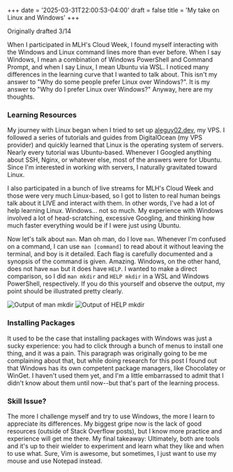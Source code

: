 +++
date = '2025-03-31T22:00:53-04:00'
draft = false
title = 'My take on Linux and Windows'
+++

Originally drafted 3/14

When I participated in MLH's Cloud Week, I found myself interacting with the Windows and Linux command lines more than ever before. When I say Windows, I mean a combination of Windows PowerShell and Command Prompt, and when I say Linux, I mean Ubuntu via WSL. I noticed many differences in the learning curve that I wanted to talk about. This isn't my answer to "Why do some people prefer Linux over Windows?". It is my answer to "Why do I prefer Linux over Windows?" Anyway, here are my thoughts.

### Learning Resources

My journey with Linux began when I tried to set up [aleguy02.dev](https://aleguy02.dev), my VPS. I followed a series of tutorials and guides from DigitalOcean (my VPS provider) and quickly learned that Linux is the operating system of servers. Nearly every tutorial was Ubuntu-based. Whenever I Googled anything about SSH, Nginx, or whatever else, most of the answers were for Ubuntu. Since I'm interested in working with servers, I naturally gravitated toward Linux.

I also participated in a bunch of live streams for MLH's Cloud Week and those were very much Linux-based, so I got to listen to real human beings talk about it LIVE and interact with them. In other words, I've had a lot of help learning Linux. Windows... not so much. My experience with Windows involved a lot of head-scratching, excessive Googling, and thinking how much faster everything would be if I were just using Ubuntu.

Now let's talk about `man`. Man oh man, do I love `man`. Whenever I'm confused on a command, I can use `man [command]` to read about it without leaving the terminal, and boy is it detailed. Each flag is carefully documented and a synopsis of the command is given. Amazing. Windows, on the other hand, does not have `man` but it does have `HELP`. I wanted to make a direct comparison, so I did `man mkdir` and `HELP mkdir` in a WSL and Windows PowerShell, respectively. If you do this yourself and observe the output, my point should be illustrated pretty clearly.

![Output of `man mkdir`](/man_mkdir.png '`man mkdir` opens an extensive manual on how to use mkdir')
![Output of `HELP mkdir`](/HELP_mkdir.png '`HELP mkdir` opens a less-than-impressive manual on how to use mkdir')

### Installing Packages

It used to be the case that installing packages with Windows was just a sucky experience: you had to click through a bunch of menus to install one thing, and it was a pain. This paragraph was originally going to be me complaining about that, but while doing research for this post I found out that Windows has its own competent package managers, like Chocolatey or WinGet. I haven't used them yet, and I'm a little embarrassed to admit that I didn't know about them until now--but that's part of the learning process.

### Skill Issue?

The more I challenge myself and try to use Windows, the more I learn to appreciate its differences. My biggest gripe now is the lack of good resources (outside of Stack Overflow posts), but I know more practice and experience will get me there. My final takeaway: Ultimately, both are tools and it's up to their wielder to experiment and learn what they like and when to use what. Sure, Vim is awesome, but sometimes, I just want to use my mouse and use Notepad instead.
